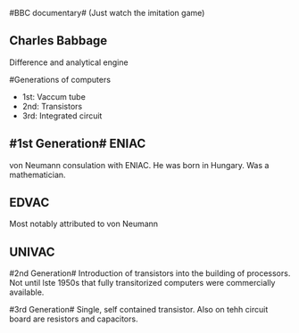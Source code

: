 #BBC documentary#
(Just watch the imitation game)

Charles Babbage
---------------
Difference and analytical engine

#Generations of computers
 - 1st: Vaccum tube
 - 2nd: Transistors
 - 3rd: Integrated circuit

#1st Generation#
ENIAC
-----
von Neumann consulation with ENIAC. He was born in Hungary.
Was a mathematician.

EDVAC
-----
Most notably attributed to von Neumann

UNIVAC
------

#2nd Generation#
Introduction of transistors into the building of processors.
Not until lste 1950s that fully transitorized computers
were commercially available.

#3rd Generation#
Single, self contained transistor. Also on tehh circuit board
are resistors and capacitors.

